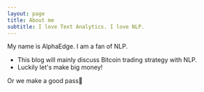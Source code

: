 ```yaml
---
layout: page
title: About me
subtitle: I love Text Analytics. I love NLP.
---
```


My name is AlphaEdge. I am a fan of NLP.

- This blog will mainly discuss Bitcoin trading strategy with NLP.
- Luckily let's make big money!

Or we make a good pass👻
